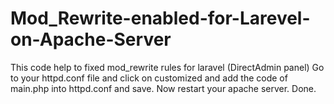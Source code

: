 # Mod_Rewrite-enabled-for-Larevel-on-Apache-Server
This code help to fixed mod_rewrite rules for laravel (DirectAdmin panel)
Go to your httpd.conf file and click on customized and add the code of main.php into httpd.conf and save.
Now restart your apache server.
Done.
